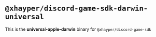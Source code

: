 # `@xhayper/discord-game-sdk-darwin-universal`

This is the **universal-apple-darwin** binary for `@xhayper/discord-game-sdk`

